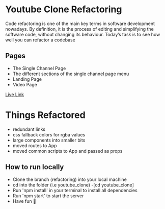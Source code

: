 # Youtube Clone Refactoring

Code refactoring is one of the main key terms in software development nowadays. By definition, it is the process of editing and simplifying the software code, without changing its behaviour. Today’s task is to see how well you can refactor a codebase

## Pages

- The Single Channel Page
- The different sections of the single channel page menu
- Landing Page
- Video Page

[Live Link](https://vermilion4.github.io/youtube_clone)

# Things Refactored

- redundant links
- css fallback colors for rgba values
- large components into smaller bits
- moved routes to App
- moved common scripts to App and passed as props

## How to run locally

- Clone the branch (refactoring) into your local machine
- cd into the folder (i.e youtube_clone) -[cd youtube_clone]
- Run 'npm install' in your terminal to install all dependencies
- Run 'npm start' to start the server
- Have fun 🥳
